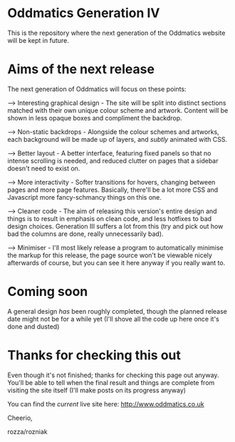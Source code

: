 # Oddmatics Generation IV
This is the repository where the next generation of the Oddmatics website will be kept in future.

# Aims of the next release
The next generation of Oddmatics will focus on these points:

--> Interesting graphical design - The site will be split into distinct sections matched with their own unique colour scheme and artwork. Content will be shown in less opaque boxes and compliment the backdrop.

--> Non-static backdrops - Alongside the colour schemes and artworks, each background will be made up of layers, and *subtly* animated with CSS.

--> Better layout - A better interface, featuring fixed panels so that no intense scrolling is needed, and reduced clutter on pages that a sidebar doesn't need to exist on.

--> More interactivity - Softer transitions for hovers, changing between pages and more page features. Basically, there'll be a lot more CSS and Javascript more fancy-schmancy things on this one.

--> Cleaner code - The aim of releasing this version's entire design and things is to result in emphasis on clean code, and less hotfixes to bad design choices. Generation III suffers a lot from this (try and pick out how bad the columns are done, really unnecessarily bad).

--> Minimiser - I'll most likely release a program to automatically minimise the markup for this release, the page source won't be viewable nicely afterwards of course, but you can see it here anyway if you really want to.

# Coming soon
A general design *has* been roughly completed, though the planned release date might not be for a while yet (I'll shove all the code up here once it's done and dusted)

# Thanks for checking this out
Even though it's not finished; thanks for checking this page out anyway. You'll be able to tell when the final result and things are complete from visiting the site itself (I'll make posts on its progress anyway)

You can find the *current* live site here: http://www.oddmatics.co.uk

Cheerio,

rozza/rozniak
